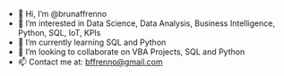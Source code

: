 - 👋 Hi, I’m @brunaffrenno
- 👀 I’m interested in Data Science, Data Analysis, Business Intelligence, Python, SQL, IoT, KPIs
- 🌱 I’m currently learning SQL and Python
- 💞️ I’m looking to collaborate on VBA Projects, SQL and Python
- 📫 Contact me at: bffrenno@gmail.com

<!---
brunaffrenno/brunaffrenno is a ✨ special ✨ repository because its `README.md` (this file) appears on your GitHub profile.
You can click the Preview link to take a look at your changes.
--->
